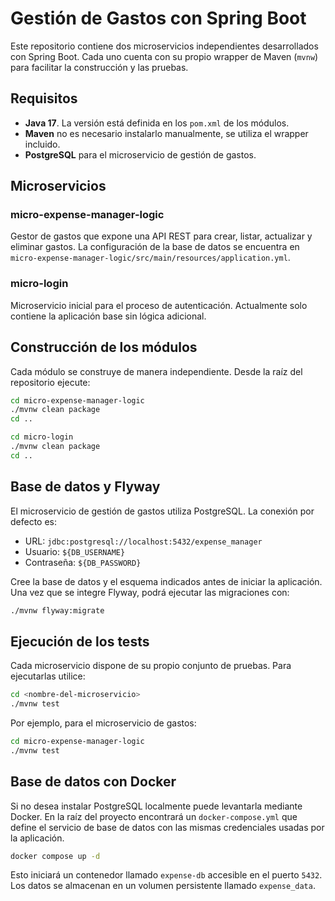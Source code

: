 # Gestión de Gastos con Spring Boot

Este repositorio contiene dos microservicios independientes desarrollados con Spring Boot. Cada uno cuenta con su propio wrapper de Maven (`mvnw`) para facilitar la construcción y las pruebas.

## Requisitos

- **Java 17**. La versión está definida en los `pom.xml` de los módulos.
- **Maven** no es necesario instalarlo manualmente, se utiliza el wrapper incluido.
- **PostgreSQL** para el microservicio de gestión de gastos.

## Microservicios

### micro-expense-manager-logic
Gestor de gastos que expone una API REST para crear, listar, actualizar y eliminar gastos. La configuración de la base de datos se encuentra en `micro-expense-manager-logic/src/main/resources/application.yml`.

### micro-login
Microservicio inicial para el proceso de autenticación. Actualmente solo contiene la aplicación base sin lógica adicional.

## Construcción de los módulos

Cada módulo se construye de manera independiente. Desde la raíz del repositorio ejecute:

```bash
cd micro-expense-manager-logic
./mvnw clean package
cd ..

cd micro-login
./mvnw clean package
cd ..
```

## Base de datos y Flyway

El microservicio de gestión de gastos utiliza PostgreSQL. La conexión por defecto es:

- URL: `jdbc:postgresql://localhost:5432/expense_manager`
- Usuario: `${DB_USERNAME}`
- Contraseña: `${DB_PASSWORD}`

Cree la base de datos y el esquema indicados antes de iniciar la aplicación. Una vez que se integre Flyway, podrá ejecutar las migraciones con:

```bash
./mvnw flyway:migrate
```

## Ejecución de los tests

Cada microservicio dispone de su propio conjunto de pruebas. Para ejecutarlas utilice:

```bash
cd <nombre-del-microservicio>
./mvnw test
```

Por ejemplo, para el microservicio de gastos:

```bash
cd micro-expense-manager-logic
./mvnw test
```

## Base de datos con Docker

Si no desea instalar PostgreSQL localmente puede levantarla mediante Docker. En
la raíz del proyecto encontrará un `docker-compose.yml` que define el servicio
de base de datos con las mismas credenciales usadas por la aplicación.

```bash
docker compose up -d
```

Esto iniciará un contenedor llamado `expense-db` accesible en el puerto
`5432`. Los datos se almacenan en un volumen persistente llamado
`expense_data`.
